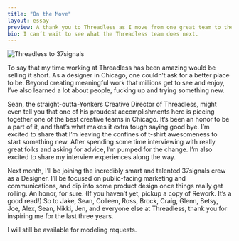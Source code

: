 ```yaml
---
title: "On the Move"
layout: essay
preview: A thank you to Threadless as I move from one great team to the next
bio: I can’t wait to see what the Threadless team does next.
---
```


![Threadless to 37signals](http://media.tumblr.com/tumblr_ly9uuhRJeg1qzolz5.gif "Threadless to 37signals")

To say that my time working at Threadless has been amazing would be selling it short. As a designer in Chicago, one couldn’t ask for a better place to be. Beyond creating meaningful work that millions get to see and enjoy, I’ve also learned a lot about people, fucking up and trying something new.

Sean, the straight-outta-Yonkers Creative Director of Threadless, might even tell you that one of his proudest accomplishments here is piecing together one of the best creative teams in Chicago. It’s been an honor to be a part of it, and that’s what makes it extra tough saying good bye.
I’m excited to share that I’m leaving the confines of t-shirt awesomeness to start something new. After spending some time interviewing with really great folks and asking for advice, I’m pumped for the change. I’m also excited to share my interview experiences along the way.

Next month, I’ll be joining the incredibly smart and talented 37signals crew as a Designer. I’ll be focused on public-facing marketing and communications, and dip into some product design once things really get rolling. An honor, for sure. (If you haven’t yet, pickup a copy of Rework. It’s a good read!)
So to Jake, Sean, Colleen, Ross, Brock, Craig, Glenn, Betsy, Joe, Alex, Sean, Nikki, Jen, and everyone else at Threadless, thank you for inspiring me for the last three years.

I will still be available for modeling requests.
